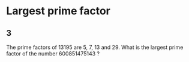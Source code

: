 # Largest prime factor
## 3

The prime factors of 13195 are 5, 7, 13 and 29.
What is the largest prime factor of the number 600851475143 ?